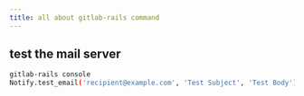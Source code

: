 ```yaml
---
title: all about gitlab-rails command
---
```


## test the mail server

```bash
gitlab-rails console
Notify.test_email('recipient@example.com', 'Test Subject', 'Test Body').deliver_now
```
